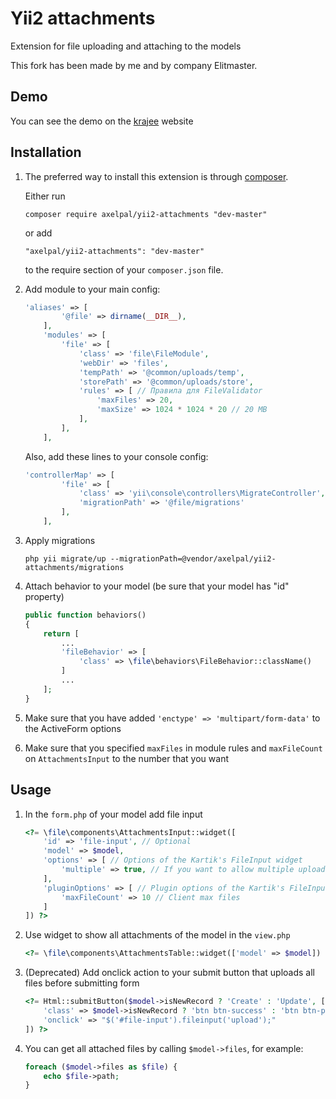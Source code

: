 Yii2 attachments
================
Extension for file uploading and attaching to the models

This fork has been made by me and by company Elitmaster.

Demo
----
You can see the demo on the [krajee](http://plugins.krajee.com/file-input/demo) website

Installation
------------

1. The preferred way to install this extension is through [composer](http://getcomposer.org/download/).

	Either run
	
	```
	composer require axelpal/yii2-attachments "dev-master"
	```
	
	or add
	
	```
	"axelpal/yii2-attachments": "dev-master"
	```
	
	to the require section of your `composer.json` file.

2.  Add module to your main config:
	
	```php
	'aliases' => [
            '@file' => dirname(__DIR__),
        ],
        'modules' => [
            'file' => [
                'class' => 'file\FileModule',
                'webDir' => 'files',
                'tempPath' => '@common/uploads/temp',
                'storePath' => '@common/uploads/store',
                'rules' => [ // Правила для FileValidator
                    'maxFiles' => 20,
                    'maxSize' => 1024 * 1024 * 20 // 20 MB
                ],
            ],
        ],
	```
	
	Also, add these lines to your console config:
	
	```php
	'controllerMap' => [
            'file' => [
                'class' => 'yii\console\controllers\MigrateController',
                'migrationPath' => '@file/migrations'
            ],
        ],
    ```

3. Apply migrations

	```
	php yii migrate/up --migrationPath=@vendor/axelpal/yii2-attachments/migrations
	```

4. Attach behavior to your model (be sure that your model has "id" property)
	
	```php
	public function behaviors()
	{
		return [
			...
			'fileBehavior' => [
				'class' => \file\behaviors\FileBehavior::className()
			]
			...
		];
	}
	```
	
5. Make sure that you have added `'enctype' => 'multipart/form-data'` to the ActiveForm options
	
6. Make sure that you specified `maxFiles` in module rules and `maxFileCount` on `AttachmentsInput` to the number that you want

Usage
-----

1. In the `form.php` of your model add file input
	
	```php
	<?= \file\components\AttachmentsInput::widget([
		'id' => 'file-input', // Optional
		'model' => $model,
		'options' => [ // Options of the Kartik's FileInput widget
			'multiple' => true, // If you want to allow multiple upload, default to false
		],
		'pluginOptions' => [ // Plugin options of the Kartik's FileInput widget 
			'maxFileCount' => 10 // Client max files
		]
	]) ?>
	```

2. Use widget to show all attachments of the model in the `view.php`
	
	```php
	<?= \file\components\AttachmentsTable::widget(['model' => $model]) ?>
	```

3. (Deprecated) Add onclick action to your submit button that uploads all files before submitting form
	
	```php
	<?= Html::submitButton($model->isNewRecord ? 'Create' : 'Update', [
		'class' => $model->isNewRecord ? 'btn btn-success' : 'btn btn-primary',
		'onclick' => "$('#file-input').fileinput('upload');"
	]) ?>
	```
	
4. You can get all attached files by calling ```$model->files```, for example:

	```php
	foreach ($model->files as $file) {
        echo $file->path;
    }
    ```
